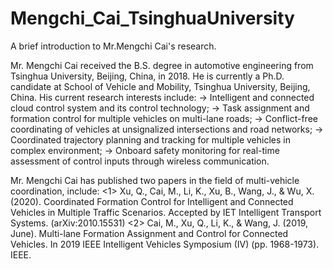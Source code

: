# Mengchi_Cai_TsinghuaUniversity
A brief introduction to Mr.Mengchi Cai's research.

Mr. Mengchi Cai received the B.S. degree in automotive engineering from Tsinghua University, Beijing, China, in 2018. He is currently a Ph.D. candidate at School of Vehicle and Mobility, Tsinghua University, Beijing, China. His current research interests include:
-> Intelligent and connected cloud control system and its control technology;
-> Task assignment and formation control for multiple vehicles on multi-lane roads;
-> Conflict-free coordinating of vehicles at unsignalized intersections and road networks;
-> Coordinated trajectory planning and tracking for multiple vehicles in complex environment;
-> Onboard safety monitoring for real-time assessment of control inputs through wireless communication.

Mr. Mengchi Cai has published two papers in the field of multi-vehicle coordination, include:
<1> Xu, Q., Cai, M., Li, K., Xu, B., Wang, J., & Wu, X. (2020). Coordinated Formation Control for Intelligent and Connected Vehicles in Multiple Traffic Scenarios. Accepted by IET Intelligent Transport Systems. (arXiv:2010.15531)
<2> Cai, M., Xu, Q., Li, K., & Wang, J. (2019, June). Multi-lane Formation Assignment and Control for Connected Vehicles. In 2019 IEEE Intelligent Vehicles Symposium (IV) (pp. 1968-1973). IEEE.
